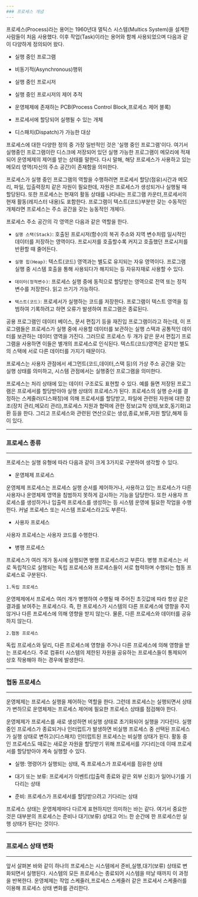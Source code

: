 ```yaml
---
### 프로세스 개념
---
```

프로세스(Process)라는 용어는 1960년대 멀틱스 시스템(Multics System)을 설계한 사람들이 처음 사용했다. 이후 작업(Task)이라는 용어와 함께 사용되었으며 다음과 같이 다양하게 정의되어 왔다.

- 실행 중인 프로그램

- 비동기적(Asynchronous)행위

- 실행 중인 프로시저

- 실행 중인 프로시저의 제어 추적

- 운영체제에 존재하는 PCB(Process Control Block,프로세스 제어 블록)

- 프로세서에 할당되어 실행될 수 있는 개체

- 디스패치(Dispatch)가 가능한 대상

프로세스에 대한 다양한 정의 중 가장 일반적인 것은 '실행 중인 프로그램'이다. 여기서 실행중인 프로그램이란 디스크에 저장되어 있던 실행 가능한 프로그램이 메모리에 적재되어 운영체제의 제어를 받는 상태를 말한다. 다시 말해, 해당 프로세스가 사용하고 있는 메모리 영역(자신의 주소 공간)이 존재함을 의미한다.

프로세스가 실행 중인 프로그램의 역할을 수행하려면 프로세서 할당(점유)시간과 메모리, 파일, 입출력장치 같은 자원이 필요한데, 자원은 프로세스가 생성되거나 실행될 때 할당된다. 또한 프로세스는 현재의 활동 상태를 나타내는 프로그램 카운터,프로세서의 현재 활동(레지스터 내용)도 포함한다. 프로그램이 텍스트(코드)부분만 갖는 수동적인 개체라면 프로세스는 주소 공간을 갖는 능동적인 개체다.

프로세스 주소 공간의 각 영역은 다음과 같은 역할을 한다.

- `실행 스택(Stack)`: 호출된 프로시저(함수)의 복귀 주소와 지역 변수처럼 일시적인 데이터를 저장하는 영역이다. 프로시저를 호출할수록 커지고 호출했던 프로시저를 반환할 때 줄어든다.

- `실행 힙(Heap)`: 텍스트(코드) 영역과는 별도로 유지되는 자유 영역이다. 프로그램 실행 중 시스템 호출을 통해 사용되다가 해지되는 등 자유자재로 사용할 수 있다.

- `데이터(정적변수)`: 프로세스 실행 중에 동적으로 할당받는 영역으로 전역 또는 정적 변수를 저장한다. 읽고 쓰기가 가능하다.

- `텍스트(코드)`: 프로세서가 실행하는 코드를 저장한다. 프로그램이 텍스트 영역을 침범하여 기록하려고 하면 오류가 발생하여 프로그램은 종료된다.

공용 프로그램인 데이터 베이스, 문서 편집기 등을 재진입 프로그램이라고 하는데, 이 프로그램들은 프로세스가 실행 중에 사용할 데이터를 보관하는 실행 스택과 공통적인 데이터를 보관하는 데이터 영역을 가진다. 그러므로 프로세스 두 개가 같은 문서 편집기 프로그램을 사용하면 이들은 별개의 프로세스로 인식된다. 텍스트(코드)영역은 같지만 별도의 스택에 서로 다른 데이터를 가지기 때문이다.

프로세스는 사용자 관점에서 세그먼트(코드,데이터,스택 등)의 가상 주소 공간을 갖는 실행 상태를 의미하고, 시스템 관점에서는 실행중인 프로그램을 의미한다.

프로세스는 처리 상태에 있는 데이터 구조로도 표현할 수 있다. 예를 들면 저장된 프로그램은 프로세서를 할당받아야 실행 상태의 프로세스가 된다. 프로세스의 실행 순서를 결정하는 스케줄러(디스패칭)에 의해 프로세서를 할당받고, 파일에 관련된 자원에 대한 참조(장치 관리,메모리 관리),프로세스 지원과 협력에 관한 정보(교착 상태,보호,동기화)교환 등을 한다. 그리고 프로세스와 관련된 연산으로는 생성,종료,보류,자원 할당,해제 등이 있다.

---
### 프로세스 종류
---
프로세스는 실행 유형에 따라 다음과 같이 크게 3가지로 구분하여 생각할 수 있다.

- 운영체제 프로세스

운영체제 프로세스는 프로세스 실행 순서를 제어하거나, 사용하고 있는 프로세스가 다른 사용자나 운영체제 영역을 침범하지 못하게 감시하는 기능을 담당한다. 또한 사용자 프로세스를 생성하거나 입출력 프로세스를 생성하는 등 시스템 운영에 필요한 작업을 수행한다. 커널 프로세스 또는 시스템 프로세스라고도 부른다.

- 사용자 프로세스

사용자 프로세스는 사용자 코드를 수행한다.

- 병행 프로세스

프로세스가 여러 개가 동시에 실행되면 병행 프로세스라고 부른다. 병행 프로세스는 서로 독립적으로 실행되는 독립 프로세스와 프로세스들이 서로 협력하며 수행되는 협동 프로세스로 구분된다.

`1.독립 프로세스`

운영체제에서 프로세스 여러 개가 병행하여 수행될 때 주어진 초깃값에 따라 항상 같은 결과를 보여주는 프로세스다. 즉, 한 프로세스가 시스템의 다른 프로세스에 영향을 주지 않거나 다른 프로세스에 의해 영향을 받지 않는다. 물론, 다른 프로세스와 데이터를 공유하지 않는다. 

`2.협동 프로세스`

독립 프로세스와 달리, 다른 프로세스에 영향을 주거나 다른 프로세스에 의해 영향을 받는 프로세스다. 주로 컴퓨터 시스템의 제한된 자원을 공유하는 프로세스들이 통제되어 상호 작용해야 하는 경우에 발생한다.

---
### 협동 프로세스
---
운영체제는 프로세스 실행을 제어하는 역할을 한다. 그런데 프로세스는 실행되면서 상태가 변하므로 운영체제는 프로세스 제어에 필요한 프로세스 상태를 점검해야 한다. 

운영체제가 프로세스를 새로 생성하면 비실행 상태로 초기화되어 실행을 기다린다. 실행 중인 프로세스가 종료되거나 인터럽트가 발생하면 비실행 프로세스 중 선택된 프로세스가 실행 상태로 변하고(디스패치) 인터럽트된 프로세스는 비실행 상태가 된다. 활동 중인 프로세스도 때로는 새로운 자원을 할당받기 위해 프로세서를 기다리는데 이때 프로세서를 할당받아야 계속 실행할 수 있다.

- 실행: 명령어가 실행되는 상태, 즉 프로세스가 프로세서를 점유한 상태

- 대기 또는 보류: 프로세서가 이벤트(입출력 종료와 같은 외부 신호)가 일어나기를 기다리는 상태

- 준비: 프로세스가 프로세서를 할당받으려고 기다리는 상태

프로세스 상태는 운영체제마다 다르게 표현하지만 의미하는 바는 같다. 여기서 중요한 것은 대부분의 프로세스는 준비나 대기(보류) 상태고 어느 한 순간에 한 프로세스만 실행 상태가 된다는 것이다.

---
### 프로세스 상태 변화
---
앞서 살펴본 바와 같이 하나의 프로세스는 시스템에서 준비,실행,대기(보류) 상태로 변화되면서 실행된다. 시스템의 모든 프로세스는 종료되어 시스템을 떠날 때까지 이 과정을 반복한다. 운영체제는 작업 스케줄러,프로세스 스케줄러 같은 프로세서 스케줄러를 이용해 프로세스 상태 변화를 관리한다.





















































